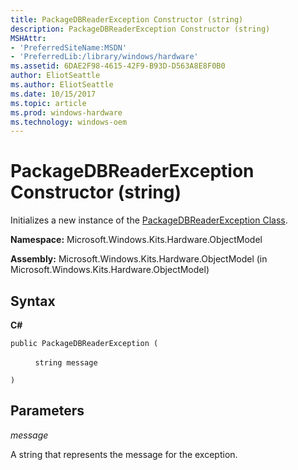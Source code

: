 ```yaml
---
title: PackageDBReaderException Constructor (string)
description: PackageDBReaderException Constructor (string)
MSHAttr:
- 'PreferredSiteName:MSDN'
- 'PreferredLib:/library/windows/hardware'
ms.assetid: 6DAE2F98-4615-42F9-B93D-D563A8E8F0B0
author: EliotSeattle
ms.author: EliotSeattle
ms.date: 10/15/2017
ms.topic: article
ms.prod: windows-hardware
ms.technology: windows-oem
---
```


# PackageDBReaderException Constructor (string)


Initializes a new instance of the [PackageDBReaderException Class](packagedbreaderexception-class.md).

**Namespace:** Microsoft.Windows.Kits.Hardware.ObjectModel

**Assembly:** Microsoft.Windows.Kits.Hardware.ObjectModel (in Microsoft.Windows.Kits.Hardware.ObjectModel)

## <span id="Syntax"></span><span id="syntax"></span><span id="SYNTAX"></span>Syntax


**C#**

`public PackageDBReaderException (`

          `string message`

`)`

## <span id="Parameters"></span><span id="parameters"></span><span id="PARAMETERS"></span>Parameters


*message*

A string that represents the message for the exception.

 

 






